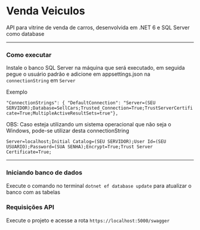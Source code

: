 # Venda Veiculos

API para vitrine de venda de carros, desenvolvida em .NET 6 e SQL Server como database

<hr />
<h3>Como executar</h3>

Instale o banco SQL Server na máquina que será executado, em seguida pegue o usuário padrão e adicione em appsettings.json na <code>connectionString</code> em <code>Server</code>

Exemplo


<code>"ConnectionStrings": {
    "DefaultConnection": "Server=(SEU SERVIDOR);Database=SellCars;Trusted_Connection=True;TrustServerCertificate=True;MultipleActiveResultSets=true"},</code>


OBS: Caso esteja utilizando um sistema operacional que não seja o Windows, pode-se utilizar desta connectionString


<code>Server=localhost;Initial Catalog=(SEU SERVIDOR);User Id=(SEU USUARIO);Password=(SUA SENHA);Encrypt=True;Trust Server Certificate=True;</code>
<hr />

<h3>Iniciando banco de dados</h3>

Execute o comando no terminal <code>dotnet ef database update</code> para atualizar o banco com as tabelas

<h3>Requisições API</h3>

Execute o projeto e acesse a rota <code>https://localhost:5000/swagger</code>
